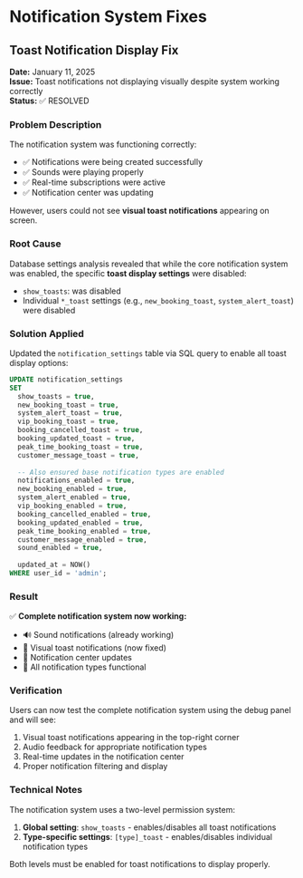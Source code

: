 # Notification System Fixes

## Toast Notification Display Fix
**Date:** January 11, 2025  
**Issue:** Toast notifications not displaying visually despite system working correctly  
**Status:** ✅ RESOLVED

### Problem Description
The notification system was functioning correctly:
- ✅ Notifications were being created successfully  
- ✅ Sounds were playing properly
- ✅ Real-time subscriptions were active
- ✅ Notification center was updating

However, users could not see **visual toast notifications** appearing on screen.

### Root Cause
Database settings analysis revealed that while the core notification system was enabled, the specific **toast display settings** were disabled:

- `show_toasts`: was disabled
- Individual `*_toast` settings (e.g., `new_booking_toast`, `system_alert_toast`) were disabled

### Solution Applied
Updated the `notification_settings` table via SQL query to enable all toast display options:

```sql
UPDATE notification_settings 
SET 
  show_toasts = true,
  new_booking_toast = true,
  system_alert_toast = true,
  vip_booking_toast = true,
  booking_cancelled_toast = true,
  booking_updated_toast = true,
  peak_time_booking_toast = true,
  customer_message_toast = true,
  
  -- Also ensured base notification types are enabled
  notifications_enabled = true,
  new_booking_enabled = true,
  system_alert_enabled = true,
  vip_booking_enabled = true,
  booking_cancelled_enabled = true,
  booking_updated_enabled = true,
  peak_time_booking_enabled = true,
  customer_message_enabled = true,
  sound_enabled = true,
  
  updated_at = NOW()
WHERE user_id = 'admin';
```

### Result
✅ **Complete notification system now working:**
- 🔊 Sound notifications (already working)
- 🍞 Visual toast notifications (now fixed)
- 🔔 Notification center updates  
- 📱 All notification types functional

### Verification
Users can now test the complete notification system using the debug panel and will see:
1. Visual toast notifications appearing in the top-right corner
2. Audio feedback for appropriate notification types  
3. Real-time updates in the notification center
4. Proper notification filtering and display

### Technical Notes
The notification system uses a two-level permission system:
1. **Global setting**: `show_toasts` - enables/disables all toast notifications
2. **Type-specific settings**: `[type]_toast` - enables/disables individual notification types

Both levels must be enabled for toast notifications to display properly. 